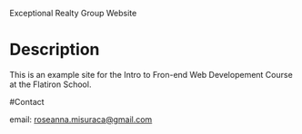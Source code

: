 Exceptional Realty Group Website


# Description

This is an example site for the Intro to Fron-end Web Developement Course at the Flatiron School.

#Contact

email: roseanna.misuraca@gmail.com